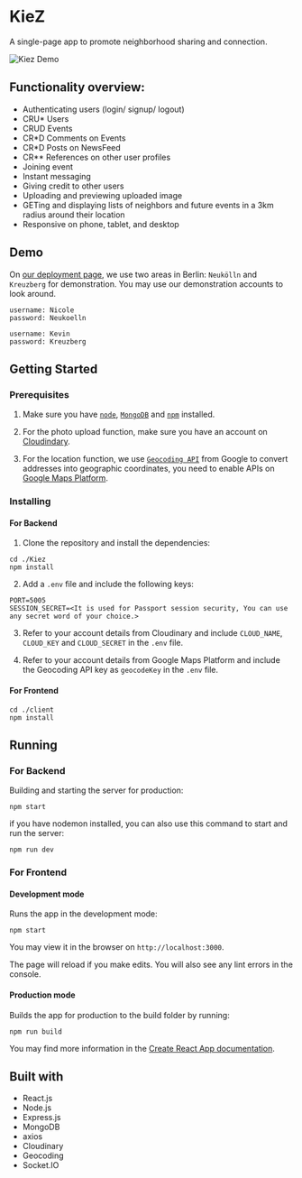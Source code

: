 # KieZ

A single-page app to promote neighborhood sharing and connection.

![Kiez Demo](/kiez_demo.gif)


## Functionality overview:

- Authenticating users (login/ signup/ logout)
- CRU\* Users
- CRUD Events
- CR\*D Comments on Events
- CR\*D Posts on NewsFeed
- CR\*\* References on other user profiles
- Joining event
- Instant messaging
- Giving credit to other users
- Uploading and previewing uploaded image
- GETing and displaying lists of neighbors and future events in a 3km radius around their location
- Responsive on phone, tablet, and desktop

## Demo

On [our deployment page](https://kiez.herokuapp.com/), we use two areas in Berlin: `Neukölln` and `Kreuzberg` for demonstration. You may use our demonstration accounts to look around.

```
username: Nicole
password: Neukoelln
```

```
username: Kevin
password: Kreuzberg
```

## Getting Started

### Prerequisites

1. Make sure you have [`node`](https://nodejs.org/), [`MongoDB`](https://www.mongodb.com/) and [`npm`](https://www.npmjs.com/get-npm) installed.

2. For the photo upload function, make sure you have an account on [Cloudindary](https://cloudinary.com/).

3. For the location function, we use [`Geocoding API`](https://developers.google.com/maps/documentation/geocoding/start) from Google to convert addresses into geographic coordinates, you need to enable APIs on [Google Maps Platform](https://cloud.google.com/maps-platform/).

### Installing

#### For Backend

1. Clone the repository and install the dependencies:

```
cd ./Kiez
npm install
```

2. Add a `.env` file and include the following keys:

```
PORT=5005
SESSION_SECRET=<It is used for Passport session security, You can use any secret word of your choice.>
```

3. Refer to your account details from Cloudinary and include `CLOUD_NAME`, `CLOUD_KEY` and `CLOUD_SECRET` in the `.env` file.

4. Refer to your account details from Google Maps Platform and include the Geocoding API key as `geocodeKey` in the `.env` file.

#### For Frontend

```
cd ./client
npm install
```

## Running

### For Backend

Building and starting the server for production:

```
npm start
```

if you have nodemon installed, you can also use this command to start and run the server:

```
npm run dev
```

### For Frontend

#### Development mode

Runs the app in the development mode:

```
npm start
```

You may view it in the browser on `http://localhost:3000`.

The page will reload if you make edits. You will also see any lint errors in the console.

#### Production mode

Builds the app for production to the build folder by running:

```
npm run build
```

You may find more information in the [Create React App documentation](https://create-react-app.dev/docs/getting-started/).

## Built with

- React.js
- Node.js
- Express.js
- MongoDB
- axios
- Cloudinary
- Geocoding
- Socket.IO
